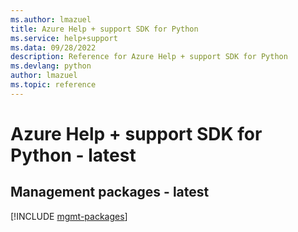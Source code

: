 ```yaml
---
ms.author: lmazuel
title: Azure Help + support SDK for Python
ms.service: help+support
ms.data: 09/28/2022
description: Reference for Azure Help + support SDK for Python
ms.devlang: python
author: lmazuel
ms.topic: reference
---
```

# Azure Help + support SDK for Python - latest

## Management packages - latest
[!INCLUDE [mgmt-packages](help-+-support-mgmt-index.md)]